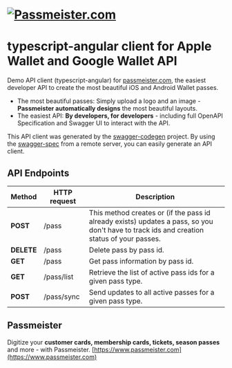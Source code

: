 
# [![Passmeister.com](https://www.passmeister.com/logo.png)](https://www.passmeister.com)

# typescript-angular client for Apple Wallet and Google Wallet API

Demo API client (typescript-angular) for [passmeister.com](https://www.passmeister.com), the easiest developer API to create the most beautiful iOS and Android Wallet passes.

- The most beautiful passes: Simply upload a logo and an image -  **Passmeister automatically designs**  the most beautiful layouts.
- The easiest API: **By developers, for developers**  - including full OpenAPI Specification and Swagger UI to interact with the API.

This API client was generated by the [swagger-codegen](https://github.com/swagger-api/swagger-codegen) project. By using the [swagger-spec](https://github.com/swagger-api/swagger-spec) from a remote server, you can easily generate an API client.

## API Endpoints
| Method | HTTP request | Description |
------------ | ------------- | ------------- |
| **POST** | /pass | This method creates or (if the pass id already exists) updates a pass, so you don&#39;t have to track ids and creation status of your passes.|
| **DELETE** | /pass | Delete pass by pass id.|
| **GET** | /pass | Get pass information by pass id.|
| **GET**| /pass/list | Retrieve the list of active pass ids for a given pass type.|
| **POST** | /pass/sync | Send updates to all active passes for a given pass type. |

## Passmeister
Digitize your  **customer cards, membership cards, tickets, season passes**  and more - with Passmeister.
[https://www.passmeister.com](https://www.passmeister.com)
